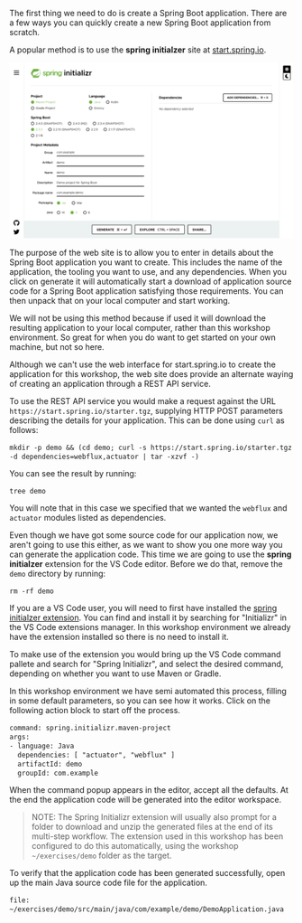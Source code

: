 The first thing we need to do is create a Spring Boot application. There are a few ways you can quickly create a new Spring Boot application from scratch.

A popular method is to use the **spring initialzer** site at [start.spring.io](https://start.spring.io/).

![](spring-initializr-web-site.png)

The purpose of the web site is to allow you to enter in details about the Spring Boot application you want to create. This includes the name of the application, the tooling you want to use, and any dependencies. When you click on generate it will automatically start a download of application source code for a Spring Boot application satisfying those requirements. You can then unpack that on your local computer and start working.

We will not be using this method because if used it will download the resulting application to your local computer, rather than this workshop environment. So great for when you do want to get started on your own machine, but not so here.

Although we can't use the web interface for start.spring.io to create the application for this workshop, the web site does provide an alternate waying of creating an application through a REST API service.

To use the REST API service you would make a request against the URL `https://start.spring.io/starter.tgz`, supplying HTTP POST parameters describing the details for your application. This can be done using `curl` as follows:

```execute
mkdir -p demo && (cd demo; curl -s https://start.spring.io/starter.tgz -d dependencies=webflux,actuator | tar -xzvf -)
```

You can see the result by running:

```execute
tree demo
```

You will note that in this case we specified that we wanted the `webflux` and `actuator` modules listed as dependencies.

Even though we have got some source code for our application now, we aren't going to use this either, as we want to show you one more way you can generate the application code. This time we are going to use the **spring initialzer** extension for the VS Code editor. Before we do that, remove the `demo` directory by running:

```execute
rm -rf demo
```

If you are a VS Code user, you will need to first have installed the [spring initialzer extension](https://github.com/microsoft/vscode-spring-initializr). You can find and install it by searching for "Initializr" in the VS Code extensions manager. In this workshop environment we already have the extension installed so there is no need to install it.

To make use of the extension you would bring up the VS Code command pallete and search for "Spring Initializr", and select the desired command, depending on whether you want to use Maven or Gradle.

In this workshop environment we have semi automated this process, filling in some default parameters, so you can see how it works. Click on the following action block to start off the process.

```editor:execute-command
command: spring.initializr.maven-project
args:
- language: Java
  dependencies: [ "actuator", "webflux" ]
  artifactId: demo
  groupId: com.example
```

When the command popup appears in the editor, accept all the defaults. At the end the application code will be generated into the editor workspace.

> NOTE: The Spring Initializr extension will usually also prompt for a folder to download and unzip the generated files at the end of its multi-step workflow. The extension used in this workshop has been configured to do this automatically, using the workshop `~/exercises/demo` folder as the target.

To verify that the application code has been generated successfully, open up the main Java source code file for the application.

```editor:open-file
file: ~/exercises/demo/src/main/java/com/example/demo/DemoApplication.java
```
